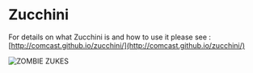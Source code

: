 Zucchini
========
For details on what Zucchini is and how to use it please see :  [http://comcast.github.io/zucchini/](http://comcast.github.io/zucchini/)

![ZOMBIE ZUKES](http://www.fruitycuties.com/images/humour/138-cartoon-zucchini-joke.gif)




